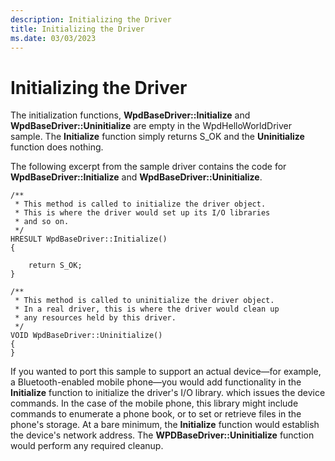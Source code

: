 ```yaml
---
description: Initializing the Driver
title: Initializing the Driver
ms.date: 03/03/2023
---
```


# Initializing the Driver


The initialization functions, **WpdBaseDriver::Initialize** and **WpdBaseDriver::Uninitialize** are empty in the WpdHelloWorldDriver sample. The **Initialize** function simply returns S\_OK and the **Uninitialize** function does nothing.

The following excerpt from the sample driver contains the code for **WpdBaseDriver::Initialize** and **WpdBaseDriver::Uninitialize**.

```ManagedCPlusPlus
/**
 * This method is called to initialize the driver object.
 * This is where the driver would set up its I/O libraries
 * and so on.
 */
HRESULT WpdBaseDriver::Initialize()
{

    return S_OK;
}

/**
 * This method is called to uninitialize the driver object.
 * In a real driver, this is where the driver would clean up
 * any resources held by this driver.
 */
VOID WpdBaseDriver::Uninitialize()
{
}
```

If you wanted to port this sample to support an actual device—for example, a Bluetooth-enabled mobile phone—you would add functionality in the **Initialize** function to initialize the driver's I/O library. which issues the device commands. In the case of the mobile phone, this library might include commands to enumerate a phone book, or to set or retrieve files in the phone's storage. At a bare minimum, the **Initialize** function would establish the device's network address. The **WPDBaseDriver::Uninitialize** function would perform any required cleanup.

 

 




